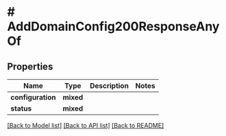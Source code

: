 # # AddDomainConfig200ResponseAnyOf

## Properties

Name | Type | Description | Notes
------------ | ------------- | ------------- | -------------
**configuration** | **mixed** |  |
**status** | **mixed** |  |

[[Back to Model list]](../../README.md#models) [[Back to API list]](../../README.md#endpoints) [[Back to README]](../../README.md)
